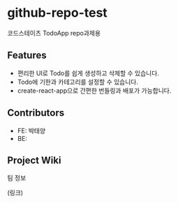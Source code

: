 # github-repo-test

코드스테이츠 TodoApp repo과제용 

## Features

- 편리한 UI로 Todo를 쉽게 생성하고 삭제할 수 있습니다.
- Todo에 기한과 카테고리를 설정할 수 있습니다.
- create-react-app으로 간편한 번들링과 배포가 가능합니다.

## Contributors

- FE: 박태양
- BE: 

## Project Wiki

팀 정보 

(링크)